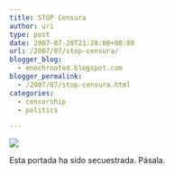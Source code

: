 ```yaml
---
title: STOP Censura
author: uri
type: post
date: 2007-07-20T21:28:00+00:00
url: /2007/07/stop-censura/
blogger_blog:
  - enochrooted.blogspot.com
blogger_permalink:
  - /2007/07/stop-censura.html
categories:
  - censorship
  - politics

---
```

[<img style="display:block;text-align:center;cursor:hand;margin:0 auto 10px;" src="http://bp2.blogger.com/_WEHvyZj_jiU/RqEpJCxL8hI/AAAAAAAAA8I/BGd36ydYNgg/s320/ElJueves.jpg" border="0" />][1]

Esta portada ha sido secuestrada. Pásala.

 [1]: http://bp2.blogger.com/_WEHvyZj_jiU/RqEpJCxL8hI/AAAAAAAAA8I/BGd36ydYNgg/s1600-h/ElJueves.jpg
